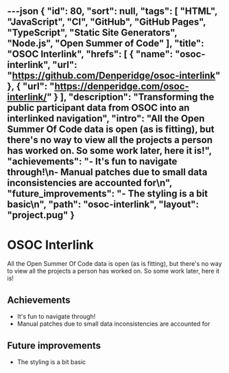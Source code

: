 ---json
{
"id": 80,
"sort": null,
"tags": [
"HTML",
"JavaScript",
"CI",
"GitHub",
"GitHub Pages",
"TypeScript",
"Static Site Generators",
"Node.js",
"Open Summer of Code"
],
"title": "OSOC Interlink",
"hrefs": [
{
"name": "osoc-interlink",
"url": "https://github.com/Denperidge/osoc-interlink"
},
{
"url": "https://denperidge.com/osoc-interlink/"
}
],
"description": "Transforming the public participant data from OSOC into an interlinked navigation",
"intro": "All the Open Summer Of Code data is open (as is fitting), but there's no way to view all the projects a person has worked on. So some work later, here it is!",
"achievements": "- It's fun to navigate through!\n- Manual patches due to small data inconsistencies are accounted for\n",
"future_improvements": "- The styling is a bit basic\n",
"path": "osoc-interlink",
"layout": "project.pug"
}
---
# OSOC Interlink
All the Open Summer Of Code data is open (as is fitting), but there's no way to view all the projects a person has worked on. So some work later, here it is!

## Achievements
- It's fun to navigate through!
- Manual patches due to small data inconsistencies are accounted for


## Future improvements
- The styling is a bit basic


